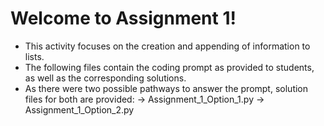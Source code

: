 # Welcome to Assignment 1! 
  - This activity focuses on the creation and appending of information to lists.
  - The following files contain the coding prompt as provided to students, as well as the corresponding solutions. 
  - As there were two possible pathways to answer the prompt, solution files for both are provided: 
        -> Assignment_1_Option_1.py 
        -> Assignment_1_Option_2.py


